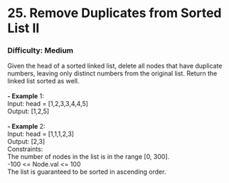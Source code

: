 # 25. Remove Duplicates from Sorted List II
### Difficulty: Medium
Given the head of a sorted linked list, delete all nodes that have duplicate numbers, leaving only distinct numbers from the original list. Return the linked list sorted as well. <br/>   <br/><b>- Example</b> 1: <br/> Input: head = [1,2,3,3,4,4,5] <br/> Output: [1,2,5] <br/> <br/><b>- Example</b> 2: <br/> Input: head = [1,1,1,2,3] <br/> Output: [2,3] <br/>   Constraints: <br/> The number of nodes in the list is in the range [0, 300]. <br/> -100 <= Node.val <= 100 <br/> The list is guaranteed to be sorted in ascending order.